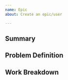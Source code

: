 ```yaml
---
name: Epic
about: Create an epic/user

---
```


<!-- < < < < < < < < < < < < < < < < < < < < < < < < < < < < < < < < < ☺ 
v                            ✰  Thanks for opening an issue! ✰    
v    Before smashing the submit button please review the template.
v    Word of caution: poorly thought-out proposals may be rejected 
v                     without deliberation 
☺ > > > > > > > > > > > > > > > > > > > > > > > > > > > > > > > > >  -->

## Summary

<!-- Short, concise description of the proposed feature/changes to the repository
What are the user needs?
How could this solution fix the user facing problem?  -->

## Problem Definition

<!-- Why do we need this feature? 
What problems may be addressed by introducing this feature?
What benefits does the SDK stand to gain by including this feature?
Are there any disadvantages of including this feature? -->

## Work Breakdown

<!-- Break the work into many bullet points that will later be turned into issues that can be assigned to developers to work on 
This work may been to be broken up into phases of work in order to better organize when and how things get done. -->
